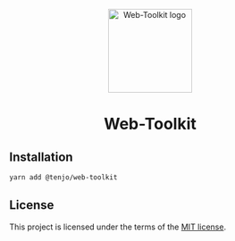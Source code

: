 <p align="center">
  <a href="https://tenjo-web-toolkit.web.app/" rel="noopener" target="_blank"><img width="150" src="https://firebasestorage.googleapis.com/v0/b/tenjo-web-toolkit.appspot.com/o/logo.svg?alt=media&token=c113e410-8f17-4f4d-871f-0427b779e7e9" alt="Web-Toolkit logo"></a></p>
</p>

<h1 align="center">Web-Toolkit</h1>

## Installation

```sh
yarn add @tenjo/web-toolkit
```

## License

This project is licensed under the terms of the
[MIT license](/LICENSE).
